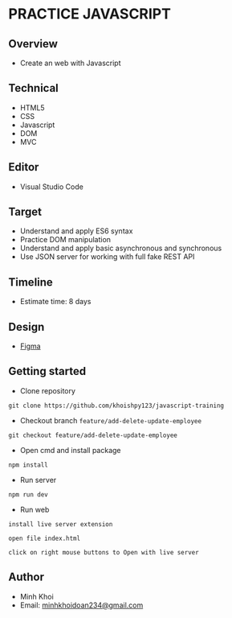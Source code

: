 # PRACTICE JAVASCRIPT

## Overview

- Create an web with Javascript

## Technical

- HTML5
- CSS
- Javascript
- DOM
- MVC

## Editor

- Visual Studio Code

## Target

- Understand and apply ES6 syntax
- Practice DOM manipulation
- Understand and apply basic asynchronous and synchronous
- Use JSON server for working with full fake REST API

## Timeline

- Estimate time: 8 days

## Design

- [Figma](link)

## Getting started

- Clone repository

```
git clone https://github.com/khoishpy123/javascript-training
```

- Checkout branch `feature/add-delete-update-employee`

```
git checkout feature/add-delete-update-employee
```

- Open cmd and install package

```
npm install
```

- Run server

```
npm run dev
```

- Run web

```
install live server extension
```

```
open file index.html
```

```
click on right mouse buttons to Open with live server
```

## Author

- Minh Khoi
- Email: minhkhoidoan234@gmail.com
